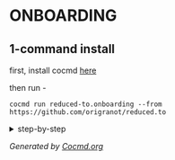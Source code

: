 # ONBOARDING


## 1-command install

first, install cocmd [here](https://cocmd.org/docs/intro/)

then run - 
```shell
cocmd run reduced-to.onboarding --from https://github.com/origranot/reduced.to
```


<details>
<summary>step-by-step</summary>

### install git
```shell
cocmd run git.setup
```



### install github cli
```shell
cocmd run git.setup.github
```



### install node
```shell
cocmd run node.setup
```



### install docker 🐳
```shell
cocmd run docker.setup
```



### fork and clone the repo 🔥
<details><summary>script to run</summary>

```shell
gh auth login

# Fork the repository
gh repo fork origranot/reduced.to

# clone the forked repo
username=$(gh api user --jq '.login')
set +e
gh repo clone $username/reduced.to

# add upstream
cd reduced.to
git remote add upstream git@github.com:origranot/reduced.to.git

open .

```

</details>



### install the project 👩‍💻
<details><summary>script to run</summary>

```shell
cd reduced.to
echo installing dependencies
npm i

# Copy .example.env to .env and fill it properly
cp .example.env .env

```

</details>



### start docker 🐳
```shell
cocmd run docker.start
```



### start docker db
<details><summary>script to run</summary>

```shell
# check if docker container reduced_to_db is running and stop it
if docker ps -a | grep reduced_to_db
then
  docker stop reduced_to_db
  docker rm reduced_to_db
fi

docker run --name reduced_to_db -e POSTGRES_USER=postgres -e POSTGRES_PASSWORD=postgres -e POSTGRES_DB=reduced_to_db -p 5432:5432 -d postgres

```

</details>



### run prisma 💻
```shell
cd reduced.to
npx nx migrate-dev prisma --name=init

```



</details>
</details>




*Generated by [Cocmd.org](https://cocmd.org)*